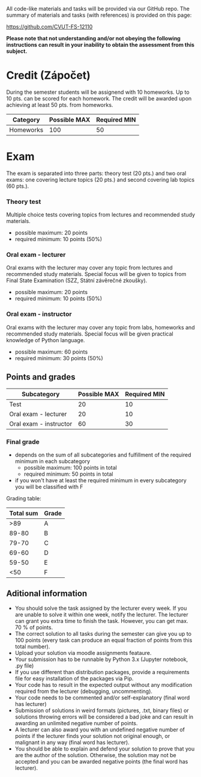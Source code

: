 All code-like materials and tasks will be provided via our GitHub repo. The summary of materials and tasks (with references) is provided on this page:

https://github.com/CVUT-FS-12110

**Please note that not understanding and/or not obeying the following instructions can result in your inability to obtain the assessment from this subject.**


# Credit (Zápočet)

During the semester students will be assignend with 10 homeworks. Up to 10 pts. can be scored for each homework. The credit will be awarded upon achieving at least 50 pts. from homeworks.

| Category               | Possible MAX | Required MIN |
|------------------------|--------------|--------------|
| Homeworks              | 100          |      50      |


# Exam

The exam is separated into three parts: theory test (20 pts.) and two oral exams: one covering lecture topics (20 pts.) and second covering lab topics (60 pts.).


### Theory test

Multiple choice tests covering topics from lectures and recommended study materials.

* possible maximum: 20 points
* required minimum: 10 points (50%)


### Oral exam - lecturer

Oral exams with the lecturer may cover any topic from lectures and recommended study materials. Special focus will be given to topics from Final State Examination (SZZ, Státní závěrečné zkoušky).

* possible maximum: 20 points
* required minimum: 10 points (50%)


### Oral exam - instructor

Oral exams with the lecturer may cover any topic from labs, homeworks and recommended study materials. Special focus will be given practical knowledge of Python language. 

* possible maximum: 60 points
* required minimum: 30 points (50%)



## Points and grades

| Subcategory            | Possible MAX | Required MIN |
|------------------------|--------------|--------------|
| Test                   | 20           |      10      |
| Oral exam - lecturer   | 20           |      10      |
| Oral exam - instructor | 60           |      30      |


### Final grade
* depends on the sum of all subcategories and fulfillment of the required minimum in each subcategory
    * possible maximum: 100 points in total
    * required minimum: 50 points in total
* if you won't have at least the required minimum in every subcategory you will be classified with F

Grading table:

| Total sum  |  Grade |
|------------|--------|
|     >89    |    A   |
|    89-80   |    B   |
|    79-70   |    C   |
|    69-60   |    D   |
|    59-50   |    E   |
|     <50    |    F   |


## Aditional information
* You should solve the task assigned by the lecturer every week. If you are unable to solve it within one week, notify the lecturer. The lecturer can grant you extra time to finish the task. However, you can get max. 70 % of points. 
* The correct solution to all tasks during the semester can give you up to 100 points (every task can produce an equal fraction of points from this total number).
* Upload your solution via moodle assignments feataure.
* Your submission has to be runnable by Python 3.x (Jupyter notebook, .py file)
* If you use different than distribution packages, provide a requirements file for easy installation of the packages via Pip.
* Your code has to result in the expected output without any modification required from the lecturer (debugging, uncommenting).
* Your code needs to be commented and/or self-explanatory (final word has lecturer)
* Submission of solutions in weird formats (pictures, .txt, binary files) or solutions throwing errors will be considered a bad joke and can result in awarding an unlimited negative number of points.
* A lecturer can also award you with an undefined negative number of points if the lecturer finds your solution not original enough, or malignant in any way (final word has lecturer).
* You should be able to explain and defend your solution to prove that you are the author of the solution. Otherwise, the solution may not be accepted and you can be awarded negative points (the final word has lecturer).
